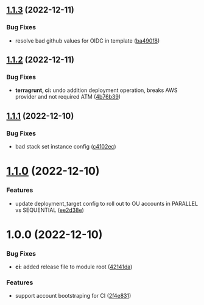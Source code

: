 ## [1.1.3](https://github.com/kolvin/github-aws-oidc-provider/compare/v1.1.2...v1.1.3) (2022-12-11)


### Bug Fixes

* resolve bad github values for OIDC in template ([ba490f8](https://github.com/kolvin/github-aws-oidc-provider/commit/ba490f825aa75b48640c0311c1545b0a5c57afd6))

## [1.1.2](https://github.com/kolvin/github-aws-oidc-provider/compare/v1.1.1...v1.1.2) (2022-12-11)


### Bug Fixes

* **terragrunt, ci:** undo addition deployment operation, breaks AWS provider and not required ATM ([4b76b39](https://github.com/kolvin/github-aws-oidc-provider/commit/4b76b39f0b20238012442303779e44cc825677aa))

## [1.1.1](https://github.com/kolvin/github-aws-oidc-provider/compare/v1.1.0...v1.1.1) (2022-12-10)


### Bug Fixes

* bad stack set instance config ([c4102ec](https://github.com/kolvin/github-aws-oidc-provider/commit/c4102ecbbaba483c04877abcd088e441ad1a573e))

# [1.1.0](https://github.com/kolvin/github-aws-oidc-provider/compare/v1.0.0...v1.1.0) (2022-12-10)


### Features

* update deployment_target config to roll out to OU accounts in PARALLEL vs SEQUENTIAL ([ee2d38e](https://github.com/kolvin/github-aws-oidc-provider/commit/ee2d38ece8103da024486d31da1bf661caad03a8))

# 1.0.0 (2022-12-10)


### Bug Fixes

* **ci:** added release file to module root ([42141da](https://github.com/kolvin/github-aws-oidc-provider/commit/42141da0a0825adf13670729f59a01b21350f616))


### Features

* support account bootstraping for CI ([2f4e831](https://github.com/kolvin/github-aws-oidc-provider/commit/2f4e831de5e181cbb990daaf3502fb206b306493))
